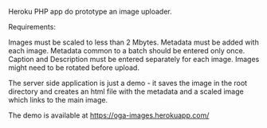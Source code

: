 Heroku PHP app do prototype an image uploader.

Requirements:

Images must be scaled to less than 2 Mbytes.
Metadata must be added with each image.
Metadata common to a batch should be entered only once.
Caption and Description must be entered separately for each image.
Images might need to be rotated before upload.

The server side application is just a demo - it saves the image in the root directory and creates an html file with the metadata and a scaled image which links to the main image.

The demo is available at https://oga-images.herokuapp.com/
